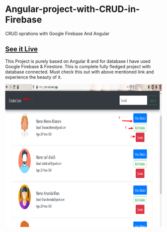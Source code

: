 # Angular-project-with-CRUD-in-Firebase
CRUD oprations with Google Firebase And Angular

## [See it Live](https://pro-crud.web.app)

This Project is purely based on Angular 8 and for database I have used Google Firebase & Firestore.
This is complete  fully fledged project with database connected. 
Must check this out with above mentioned link and experience the  beauty of it. 

![](https://raw.githubusercontent.com/u4saif/Angular-project-CRUD-in-Firebase/master/sample.png)
